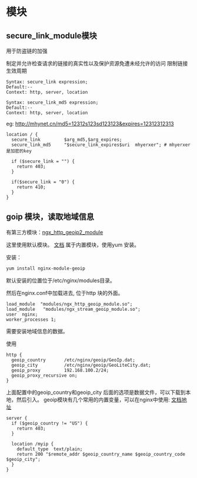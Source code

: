 # 模块
## secure_link_module模块
用于防盗链的加强

制定并允许检查请求的链接的真实性以及保护资源免遭未经允许的访问
限制链接生效周期

```nginx
Syntax: secure_link expression;
Default:--
Context: http, server, location

Syntax: secure_link_md5 expression;
Default:--
Context: http, server, location
```
eg:
http://mhynet.cn/md5=12312s123sd123123&expires=12312312313
```nginx
location / {
  secure_link         $arg_md5,$arg_expires;
  secure_link_md5     "$secure_link_expires$uri  mhyerxer"; # mhyerxer 是加密的key

  if ($secure_link = "") {
    return 403;
  }

  if($secure_link = "0") {
    return 410;
  }
}
```

## goip 模块，读取地域信息
有第三方模块：[ngx_http_geoip2_module](https://github.com/leev/ngx_http_geoip2_module)

这里使用默认模块。
[文档](http://nginx.org/en/docs/http/ngx_http_geoip_module.html)
属于内置模块，使用yum 安装。

安装：
```sh
yum install nginx-module-geoip
```
默认安装的位置位于/etc/nginx/modules目录。

然后在nginx.conf中加载进去, 位于http 块的外面。
```nginx
load_module  "modules/ngx_http_geoip_module.so";
load_module   "modules/ngx_stream_geoip_module.so";
user  nginx;
worker_processes 1;
```
需要安装地域信息的数据。

使用
```nginx
http {
  geoip_country       /etc/nginx/geoip/GeoIp.dat;
  geoip_city          /etc/nginx/geoip/GeoLiteCity.dat;
  geoip_proxy         192.168.100.2/24;
  geoip_proxy_recursive on;
}
```
上面配置中的geoip_country和geoip_city 后面的选项是数据文件，可以下载到本地，然后引入。
geoip模块有几个常用的内置变量，可以在nginx中使用:
[文档地址](http://nginx.org/en/docs/http/ngx_http_geoip_module.html)
```nginx
server {
  if ($geoip_country != "US") {
    return 403;
  }

  location /myip {
    default_type  text/plain;
    return 200 "$remote_addr $geoip_country_name $geoip_country_code $geoip_city";
  }
}
```




